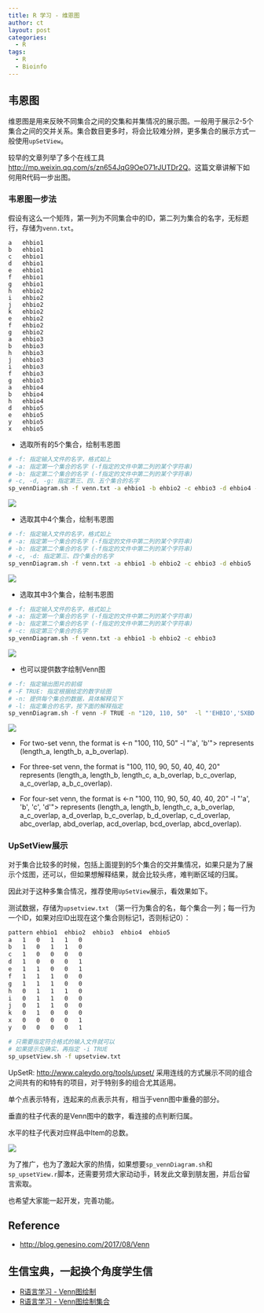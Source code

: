 ```yaml
---
title: R 学习 - 维恩图
author: ct
layout: post
categories:
  - R
tags:
  - R
  - Bioinfo
---
```



## 韦恩图

维恩图是用来反映不同集合之间的交集和并集情况的展示图。一般用于展示2-5个集合之间的交并关系。集合数目更多时，将会比较难分辨，更多集合的展示方式一般使用`upSetView`。

较早的文章列举了多个在线工具<http://mp.weixin.qq.com/s/zn654JqG9OeO71rJUTDr2Q>。这篇文章讲解下如何用R代码一步出图。

### 韦恩图一步法

假设有这么一个矩阵，第一列为不同集合中的ID，第二列为集合的名字，无标题行，存储为`venn.txt`。

```
a	ehbio1
b	ehbio1
c	ehbio1
d	ehbio1
e	ehbio1
f	ehbio1
g	ehbio1
h	ehbio2
i	ehbio2
j	ehbio2
k	ehbio2
e	ehbio2
f	ehbio2
g	ehbio2
a	ehbio3
b	ehbio3
h	ehbio3
j	ehbio3
i	ehbio3
f	ehbio3
g	ehbio3
a	ehbio4
b	ehbio4
h	ehbio4
d	ehbio5
e	ehbio5
y	ehbio5
x	ehbio5
```

* 选取所有的5个集合，绘制韦恩图

```bash
# -f: 指定输入文件的名字，格式如上
# -a: 指定第一个集合的名字 (-f指定的文件中第二列的某个字符串)
# -b: 指定第二个集合的名字 (-f指定的文件中第二列的某个字符串)
# -c, -d, -g: 指定第三、四、五个集合的名字
sp_vennDiagram.sh -f venn.txt -a ehbio1 -b ehbio2 -c ehbio3 -d ehbio4 -g ehbio5 
```

![](http://blog.genesino.com/images/splot/venn_15.png)

* 选取其中4个集合，绘制韦恩图

```bash
# -f: 指定输入文件的名字，格式如上
# -a: 指定第一个集合的名字 (-f指定的文件中第二列的某个字符串)
# -b: 指定第二个集合的名字 (-f指定的文件中第二列的某个字符串)
# -c, -d: 指定第三、四个集合的名字
sp_vennDiagram.sh -f venn.txt -a ehbio1 -b ehbio2 -c ehbio3 -d ehbio5
```

![](http://blog.genesino.com/images/splot/venn_14.png)

* 选取其中3个集合，绘制韦恩图

```bash
# -f: 指定输入文件的名字，格式如上
# -a: 指定第一个集合的名字 (-f指定的文件中第二列的某个字符串)
# -b: 指定第二个集合的名字 (-f指定的文件中第二列的某个字符串)
# -c: 指定第三个集合的名字
sp_vennDiagram.sh -f venn.txt -a ehbio1 -b ehbio2 -c ehbio3
```

![](http://blog.genesino.com/images/splot/venn_13.png)

* 也可以提供数字绘制Venn图

```bash
# -f: 指定输出图片的前缀
# -F TRUE: 指定根据给定的数字绘图
# -n: 提供每个集合的数据，具体解释见下
# -l: 指定集合的名字，按下面的解释指定
sp_vennDiagram.sh -f venn -F TRUE -n "120, 110, 50"  -l "'EHBIO','SXBD'"
```

![](http://blog.genesino.com/images/splot/venn_22.png)

* For two-set venn, the format is <-n "100, 110, 50" -l "'a', 'b'"> represents (length_a, length_b, a_b_overlap).

* For three-set venn, the format is "100, 110, 90, 50, 40, 40, 20" represents (length_a, length_b, length_c, a_b_overlap,  b_c_overlap, a_c_overlap, a_b_c_overlap).

* For four-set venn, the format is <-n "100, 110, 90, 50, 40, 40, 20" -l "'a', 'b', 'c', 'd'"> represents (length_a, length_b, length_c, a_b_overlap, a_c_overlap, a_d_overlap, b_c_overlap, b_d_overlap, c_d_overlap, abc_overlap, abd_overlap, acd_overlap, bcd_overlap, abcd_overlap).

### UpSetView展示

对于集合比较多的时候，包括上面提到的5个集合的交并集情况，如果只是为了展示个炫图，还可以，但如果想解释结果，就会比较头疼，难判断区域的归属。

因此对于这种多集合情况，推荐使用`UpSetView`展示，看效果如下。

测试数据，存储为`upsetview.txt` （第一行为集合的名，每个集合一列；每一行为一个ID，如果对应ID出现在这个集合则标记1，否则标记0）：

```bash
pattern	ehbio1	ehbio2	ehbio3	ehbio4	ehbio5
a	1	0	1	1	0
b	1	0	1	1	0
c	1	0	0	0	0
d	1	0	0	0	1
e	1	1	0	0	1
f	1	1	1	0	0
g	1	1	1	0	0
h	0	1	1	1	0
i	0	1	1	0	0
j	0	1	1	0	0
k	0	1	0	0	0
x	0	0	0	0	1
y	0	0	0	0	1
```

```bash
# 只需要指定符合格式的输入文件就可以
# 如果提示包确实，再指定 -i TRUE
sp_upsetView.sh -f upsetview.txt 
```

UpSetR: http://www.caleydo.org/tools/upset/ 采用连线的方式展示不同的组合之间共有的和特有的项目，对于特别多的组合尤其适用。

单个点表示特有，连起来的点表示共有，相当于venn图中重叠的部分。

垂直的柱子代表的是Venn图中的数字，看连接的点判断归属。

水平的柱子代表对应样品中Item的总数。

![](http://blog.genesino.com/images/splot/upsetview.png)




为了推广，也为了激起大家的热情，如果想要`sp_vennDiagram.sh`和`sp_upsetView.r`脚本，还需要劳烦大家动动手，转发此文章到朋友圈，并后台留言索取。

也希望大家能一起开发，完善功能。


## Reference

* http://blog.genesino.com/2017/08/Venn

## 生信宝典，一起换个角度学生信

* [R语言学习 - Venn图绘制](http://mp.weixin.qq.com/s?__biz=MzI5MTcwNjA4NQ==&mid=2247484076&idx=1&sn=fa5af19a2a4db4b0c5c7f145bf93ca57&chksm=ec0dc726db7a4e30fe7a0492ed9ea8eb5fa1c34641b1442a2da003efde0546b30c48fde3f118#rd)
* [R语言学习 - Venn图绘制集合](http://mp.weixin.qq.com/s?__biz=MzI5MTcwNjA4NQ==&mid=2247484076&idx=2&sn=839b4819d7d142c08c900a355c4bb1b7&chksm=ec0dc726db7a4e301fd4694305c684ef0dd244186974745adcb024654c677a022ce37cf075ad#rd)
